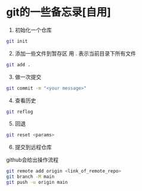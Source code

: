 # git的一些备忘录[自用]

1. 初始化一个仓库

```bash
git init
```

2. 添加一些文件到暂存区 用 . 表示当前目录下所有文件

```bash
git add .
```

3. 做一次提交

```bash
git commit -m "<your message>"
```

4. 查看历史

```bash
git reflog
```

5. 回退

```bash
git reset <params>
```

6. 提交到远程仓库

github会给出操作流程

```bash
git remote add origin <link_of_remote_repo>
git branch -M main
git push -u origin main
```
